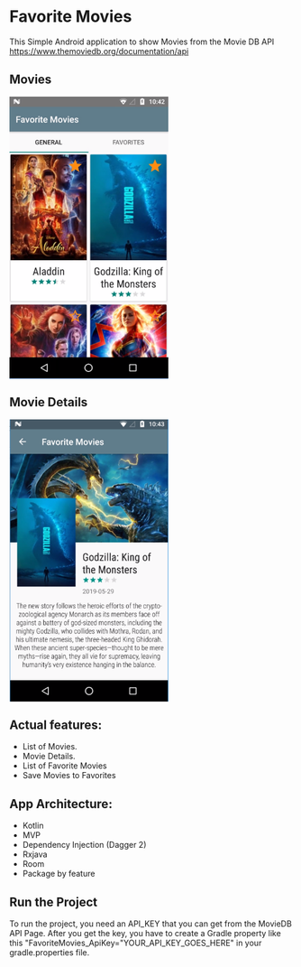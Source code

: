 # Favorite Movies

This Simple Android application to show Movies from the Movie DB API https://www.themoviedb.org/documentation/api

## Movies 
<img src="https://raw.githubusercontent.com/wilsonrc/FavoriteMovies/master/ScreenShots/MoviesScreen.PNG?raw=true" align="center" height="500px" width="282px"/>

## Movie Details
<img src="https://raw.githubusercontent.com/wilsonrc/FavoriteMovies/master/ScreenShots/MovieDetailsScreen.PNG?raw=true" align="center" height="500px" width="282px"/>

## Actual features:
+ List of Movies.
+ Movie Details.
+ List of Favorite Movies
+ Save Movies to Favorites
   
## App Architecture:
+ Kotlin
+ MVP
+ Dependency Injection (Dagger 2)
+ Rxjava
+ Room
+ Package by feature

## Run the Project

To run the project, you need an API_KEY that you can get from the MovieDB API Page. After you get the key, you have to create a Gradle property like this "FavoriteMovies_ApiKey="YOUR_API_KEY_GOES_HERE" in your gradle.properties file.

